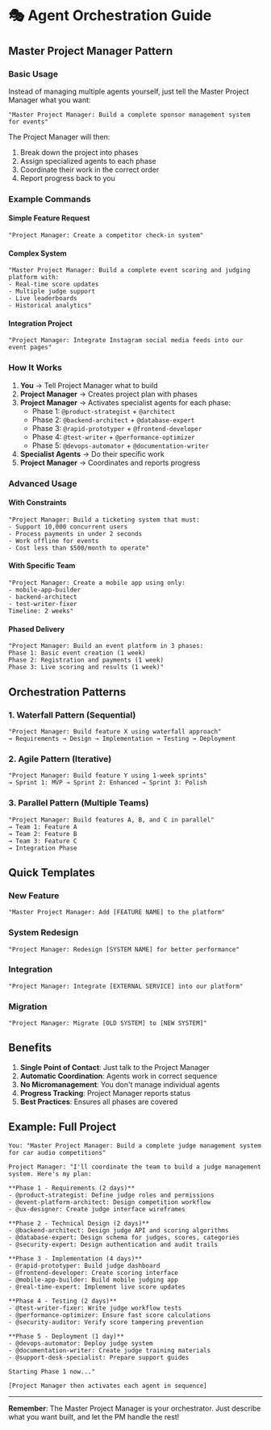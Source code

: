 # 🎭 Agent Orchestration Guide

## Master Project Manager Pattern

### Basic Usage

Instead of managing multiple agents yourself, just tell the Master Project Manager what you want:

```
"Master Project Manager: Build a complete sponsor management system for events"
```

The Project Manager will then:
1. Break down the project into phases
2. Assign specialized agents to each phase
3. Coordinate their work in the correct order
4. Report progress back to you

### Example Commands

#### Simple Feature Request
```
"Project Manager: Create a competitor check-in system"
```

#### Complex System
```
"Master Project Manager: Build a complete event scoring and judging platform with:
- Real-time score updates
- Multiple judge support  
- Live leaderboards
- Historical analytics"
```

#### Integration Project
```
"Project Manager: Integrate Instagram social media feeds into our event pages"
```

### How It Works

1. **You** → Tell Project Manager what to build
2. **Project Manager** → Creates project plan with phases
3. **Project Manager** → Activates specialist agents for each phase:
   - Phase 1: `@product-strategist` + `@architect`
   - Phase 2: `@backend-architect` + `@database-expert`  
   - Phase 3: `@rapid-prototyper` + `@frontend-developer`
   - Phase 4: `@test-writer` + `@performance-optimizer`
   - Phase 5: `@devops-automator` + `@documentation-writer`
4. **Specialist Agents** → Do their specific work
5. **Project Manager** → Coordinates and reports progress

### Advanced Usage

#### With Constraints
```
"Project Manager: Build a ticketing system that must:
- Support 10,000 concurrent users
- Process payments in under 2 seconds
- Work offline for events
- Cost less than $500/month to operate"
```

#### With Specific Team
```
"Project Manager: Create a mobile app using only:
- mobile-app-builder
- backend-architect  
- test-writer-fixer
Timeline: 2 weeks"
```

#### Phased Delivery
```
"Project Manager: Build an event platform in 3 phases:
Phase 1: Basic event creation (1 week)
Phase 2: Registration and payments (1 week)  
Phase 3: Live scoring and results (1 week)"
```

## Orchestration Patterns

### 1. Waterfall Pattern (Sequential)
```
"Project Manager: Build feature X using waterfall approach"
→ Requirements → Design → Implementation → Testing → Deployment
```

### 2. Agile Pattern (Iterative)
```
"Project Manager: Build feature Y using 1-week sprints"
→ Sprint 1: MVP → Sprint 2: Enhanced → Sprint 3: Polish
```

### 3. Parallel Pattern (Multiple Teams)
```
"Project Manager: Build features A, B, and C in parallel"
→ Team 1: Feature A
→ Team 2: Feature B  
→ Team 3: Feature C
→ Integration Phase
```

## Quick Templates

### New Feature
```
"Master Project Manager: Add [FEATURE NAME] to the platform"
```

### System Redesign
```
"Project Manager: Redesign [SYSTEM NAME] for better performance"
```

### Integration
```
"Project Manager: Integrate [EXTERNAL SERVICE] into our platform"
```

### Migration
```
"Project Manager: Migrate [OLD SYSTEM] to [NEW SYSTEM]"
```

## Benefits

1. **Single Point of Contact**: Just talk to the Project Manager
2. **Automatic Coordination**: Agents work in correct sequence
3. **No Micromanagement**: You don't manage individual agents
4. **Progress Tracking**: Project Manager reports status
5. **Best Practices**: Ensures all phases are covered

## Example: Full Project

```
You: "Master Project Manager: Build a complete judge management system for car audio competitions"

Project Manager: "I'll coordinate the team to build a judge management system. Here's my plan:

**Phase 1 - Requirements (2 days)**
- @product-strategist: Define judge roles and permissions
- @event-platform-architect: Design competition workflow
- @ux-designer: Create judge interface wireframes

**Phase 2 - Technical Design (2 days)**
- @backend-architect: Design judge API and scoring algorithms
- @database-expert: Design schema for judges, scores, categories
- @security-expert: Design authentication and audit trails

**Phase 3 - Implementation (4 days)**
- @rapid-prototyper: Build judge dashboard
- @frontend-developer: Create scoring interface
- @mobile-app-builder: Build mobile judging app
- @real-time-expert: Implement live score updates

**Phase 4 - Testing (2 days)**
- @test-writer-fixer: Write judge workflow tests
- @performance-optimizer: Ensure fast score calculations
- @security-auditor: Verify score tampering prevention

**Phase 5 - Deployment (1 day)**
- @devops-automator: Deploy judge system
- @documentation-writer: Create judge training materials
- @support-desk-specialist: Prepare support guides

Starting Phase 1 now..."

[Project Manager then activates each agent in sequence]
```

---

**Remember**: The Master Project Manager is your orchestrator. Just describe what you want built, and let the PM handle the rest!